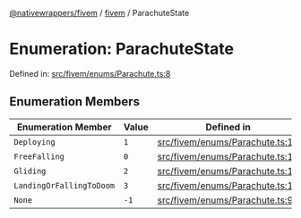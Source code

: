 [@nativewrappers/fivem](../../README.md) / [fivem](../README.md) / ParachuteState

# Enumeration: ParachuteState

Defined in: [src/fivem/enums/Parachute.ts:8](https://github.com/nativewrappers/nativewrappers/blob/c60977197fc03a84e577475a74a7b129c71770ca/src/fivem/enums/Parachute.ts#L8)

## Enumeration Members

| Enumeration Member | Value | Defined in |
| ------ | ------ | ------ |
| <a id="deploying"></a> `Deploying` | `1` | [src/fivem/enums/Parachute.ts:11](https://github.com/nativewrappers/nativewrappers/blob/c60977197fc03a84e577475a74a7b129c71770ca/src/fivem/enums/Parachute.ts#L11) |
| <a id="freefalling"></a> `FreeFalling` | `0` | [src/fivem/enums/Parachute.ts:10](https://github.com/nativewrappers/nativewrappers/blob/c60977197fc03a84e577475a74a7b129c71770ca/src/fivem/enums/Parachute.ts#L10) |
| <a id="gliding"></a> `Gliding` | `2` | [src/fivem/enums/Parachute.ts:12](https://github.com/nativewrappers/nativewrappers/blob/c60977197fc03a84e577475a74a7b129c71770ca/src/fivem/enums/Parachute.ts#L12) |
| <a id="landingorfallingtodoom"></a> `LandingOrFallingToDoom` | `3` | [src/fivem/enums/Parachute.ts:13](https://github.com/nativewrappers/nativewrappers/blob/c60977197fc03a84e577475a74a7b129c71770ca/src/fivem/enums/Parachute.ts#L13) |
| <a id="none"></a> `None` | `-1` | [src/fivem/enums/Parachute.ts:9](https://github.com/nativewrappers/nativewrappers/blob/c60977197fc03a84e577475a74a7b129c71770ca/src/fivem/enums/Parachute.ts#L9) |
